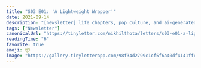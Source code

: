 ```yaml
---
title: "S03 E01: 'A Lightweight Wrapper'"
date: 2021-09-14
description: "[newsletter] life chapters, pop culture, and ai-generated art"
tags: ["Newsletter"]
canonicalUrl: "https://tinyletter.com/nikhilthota/letters/s03-e01-a-lightweight-wrapper"
readingTime: "6"
favorite: true
emoji: 📦
image: "https://gallery.tinyletterapp.com/98f34d2799c1cf5f6a40df4141ffc703d70dc107/images/9c5a5aad-4148-ea48-66ab-1beb76fdf97a.jpg"
---
```

